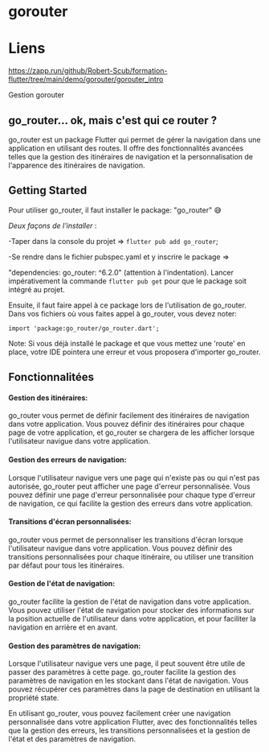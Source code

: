 # gorouter

# Liens

https://zapp.run/github/Robert-Scub/formation-flutter/tree/main/demo/gorouter/gorouter_intro

Gestion gorouter

## go_router... ok, mais c'est qui ce router ?

go_router est un package Flutter qui permet de gérer la navigation dans une application en utilisant des routes. 
Il offre des fonctionnalités avancées telles que la gestion des itinéraires de navigation et la personnalisation de l'apparence des itinéraires de navigation.

## Getting Started

Pour utiliser go_router, il faut installer le package:
"go_router" :sweat_smile:

_Deux façons de l'installer_ :

-Taper dans la console du projet => `flutter pub add go_router`;

-Se rendre dans le fichier pubspec.yaml et y inscrire le package =>

"dependencies:
    go_router: ^6.2.0"
(attention à l'indentation). Lancer impérativement la commande `flutter pub get` pour que le package soit intégré au projet.

Ensuite, il faut faire appel à ce package lors de l'utilisation de go_router. 
Dans vos fichiers où vous faites appel à go_router, vous devez noter:

`import 'package:go_router/go_router.dart';`

Note: 
Si vous déjà installé le package et que vous mettez une 'route' en place, votre IDE pointera une erreur et vous proposera d'importer go_router.

## Fonctionnalitées

#### Gestion des itinéraires:

go_router vous permet de définir facilement des itinéraires de navigation dans votre application. 
Vous pouvez définir des itinéraires pour chaque page de votre application, et go_router se chargera de les afficher lorsque l'utilisateur navigue dans votre application.

#### Gestion des erreurs de navigation:

Lorsque l'utilisateur navigue vers une page qui n'existe pas ou qui n'est pas autorisée, go_router peut afficher une page d'erreur personnalisée.
Vous pouvez définir une page d'erreur personnalisée pour chaque type d'erreur de navigation, ce qui facilite la gestion des erreurs dans votre application.

#### Transitions d'écran personnalisées:

go_router vous permet de personnaliser les transitions d'écran lorsque l'utilisateur navigue dans votre application. 
Vous pouvez définir des transitions personnalisées pour chaque itinéraire, ou utiliser une transition par défaut pour tous les itinéraires.

#### Gestion de l'état de navigation:

go_router facilite la gestion de l'état de navigation dans votre application. 
Vous pouvez utiliser l'état de navigation pour stocker des informations sur la position actuelle de l'utilisateur dans votre application, et pour faciliter la navigation en arrière et en avant.

#### Gestion des paramètres de navigation:

Lorsque l'utilisateur navigue vers une page, il peut souvent être utile de passer des paramètres à cette page. 
go_router facilite la gestion des paramètres de navigation en les stockant dans l'état de navigation. 
Vous pouvez récupérer ces paramètres dans la page de destination en utilisant la propriété state.


En utilisant go_router, vous pouvez facilement créer une navigation personnalisée dans votre application Flutter, 
avec des fonctionnalités telles que la gestion des erreurs, les transitions personnalisées et la gestion de l'état et des paramètres de navigation.
